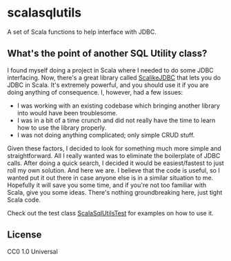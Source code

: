 # scalasqlutils

A set of Scala functions to help interface with JDBC.

## What's the point of another SQL Utility class?
I found myself doing a project in Scala where I needed to do some JDBC interfacing. Now, there's a great library called [ScalikeJDBC] that lets you do JDBC in Scala. It's extremely powerful, and you should use it if you are doing anything of consequence. I, however, had a few issues:
 - I was working with an existing codebase which bringing another library into would have been troublesome.
 - I was in a bit of a time crunch and did not really have the time to learn how to use the library properly.
 - I was not doing anything complicated; only simple CRUD stuff.

Given these factors, I decided to look for something much more simple and straightforward. All I really wanted was to eliminate the boilerplate of JDBC calls. After doing a quick search, I decided it would be easiest/fastest to just roll my own solution. And here we are. I believe that the code is useful, so I wanted put it out there in case anyone else is in a similar situation to me. Hopefully it will save you some time, and if you're not too familiar with Scala, give you some ideas. There's nothing groundbreaking here, just tight Scala code.

Check out the test class [ScalaSqlUtilsTest] for examples on how to use it.

License
----

CC0 1.0 Universal

[ScalikeJDBC]:http://scalikejdbc.org/
[ScalaSqlUtilsTest]:https://github.com/kleggett/sqlutils/blob/master/src/test/scala/com/kleggett/db/util/ScalaSqlUtilsTest.scala